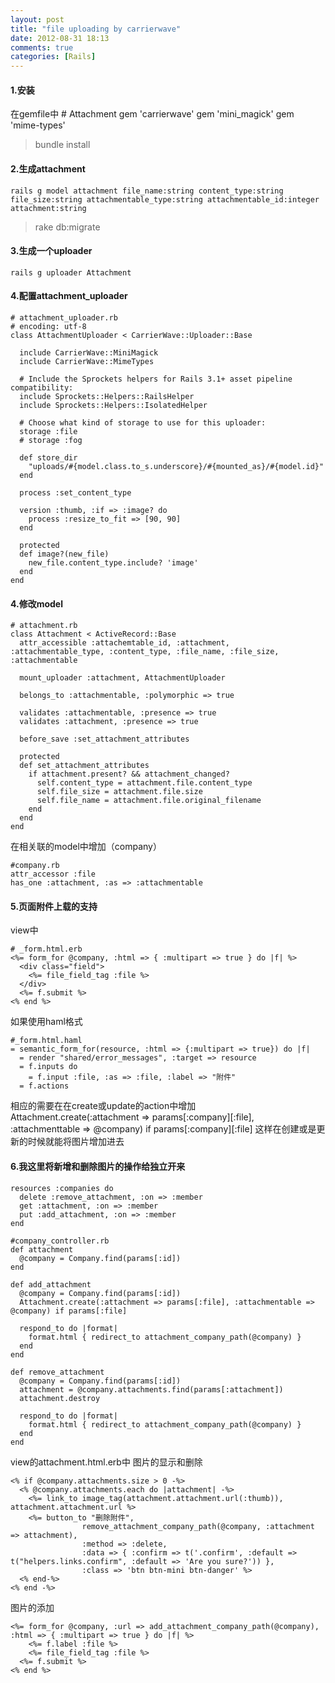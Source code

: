 ```yaml
---
layout: post
title: "file uploading by carrierwave"
date: 2012-08-31 18:13
comments: true
categories: [Rails]
---
```


#### 1.安装
在gemfile中
    # Attachment
    gem 'carrierwave'
    gem 'mini_magick'
    gem 'mime-types'

<!-- more -->

> bundle install

#### 2.生成attachment
    rails g model attachment file_name:string content_type:string file_size:string attachmentable_type:string attachmentable_id:integer attachment:string

> rake db:migrate

#### 3.生成一个uploader
    rails g uploader Attachment

#### 4.配置attachment_uploader
```
# attachment_uploader.rb
# encoding: utf-8
class AttachmentUploader < CarrierWave::Uploader::Base

  include CarrierWave::MiniMagick
  include CarrierWave::MimeTypes

  # Include the Sprockets helpers for Rails 3.1+ asset pipeline compatibility:
  include Sprockets::Helpers::RailsHelper
  include Sprockets::Helpers::IsolatedHelper

  # Choose what kind of storage to use for this uploader:
  storage :file
  # storage :fog

  def store_dir
    "uploads/#{model.class.to_s.underscore}/#{mounted_as}/#{model.id}"
  end

  process :set_content_type

  version :thumb, :if => :image? do
    process :resize_to_fit => [90, 90]
  end

  protected
  def image?(new_file)
    new_file.content_type.include? 'image'
  end
end
```

#### 4.修改model
```
# attachment.rb
class Attachment < ActiveRecord::Base
  attr_accessible :attachemtable_id, :attachment, :attachmentable_type, :content_type, :file_name, :file_size, :attachmentable

  mount_uploader :attachment, AttachmentUploader

  belongs_to :attachmentable, :polymorphic => true

  validates :attachmentable, :presence => true
  validates :attachment, :presence => true

  before_save :set_attachment_attributes

  protected
  def set_attachment_attributes
    if attachment.present? && attachment_changed?
      self.content_type = attachment.file.content_type
      self.file_size = attachment.file.size
      self.file_name = attachment.file.original_filename
    end
  end
end
```

在相关联的model中增加（company）
```
#company.rb
attr_accessor :file
has_one :attachment, :as => :attachmentable
```

#### 5.页面附件上载的支持
view中
```
# _form.html.erb
<%= form_for @company, :html => { :multipart => true } do |f| %>
  <div class="field">
    <%= file_field_tag :file %>
  </div>
  <%= f.submit %>
<% end %>
```

如果使用haml格式
```
#_form.html.haml
= semantic_form_for(resource, :html => {:multipart => true}) do |f|
  = render "shared/error_messages", :target => resource
  = f.inputs do
    = f.input :file, :as => :file, :label => "附件"
  = f.actions
```

相应的需要在在create或update的action中增加
    Attachment.create(:attachment => params[:company][:file], :attachmenttable => @company) if params[:company][:file]
这样在创建或是更新的时候就能将图片增加进去

#### 6.我这里将新增和删除图片的操作给独立开来
```
resources :companies do
  delete :remove_attachment, :on => :member
  get :attachment, :on => :member
  put :add_attachment, :on => :member
end
```

```
#company_controller.rb
def attachment
  @company = Company.find(params[:id])
end

def add_attachment
  @company = Company.find(params[:id])
  Attachment.create(:attachment => params[:file], :attachmentable => @company) if params[:file]

  respond_to do |format|
    format.html { redirect_to attachment_company_path(@company) }
  end
end

def remove_attachment
  @company = Company.find(params[:id])
  attachment = @company.attachments.find(params[:attachment])
  attachment.destroy

  respond_to do |format|
    format.html { redirect_to attachment_company_path(@company) }
  end
end
```

view的attachment.html.erb中
图片的显示和删除
```
<% if @company.attachments.size > 0 -%>
  <% @company.attachments.each do |attachment| -%>
    <%= link_to image_tag(attachment.attachment.url(:thumb)), attachment.attachment.url %>
    <%= button_to "删除附件",
                remove_attachment_company_path(@company, :attachment => attachment),
                :method => :delete,
                :data => { :confirm => t('.confirm', :default => t("helpers.links.confirm", :default => 'Are you sure?')) },
                :class => 'btn btn-mini btn-danger' %>
  <% end-%>
<% end -%>
```

图片的添加
```
<%= form_for @company, :url => add_attachment_company_path(@company), :html => { :multipart => true } do |f| %>
    <%= f.label :file %>
    <%= file_field_tag :file %>
  <%= f.submit %>
<% end %>
```

